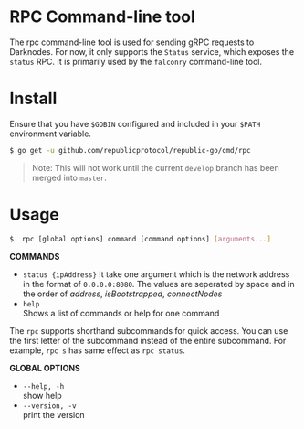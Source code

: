 # RPC Command-line tool

The rpc command-line tool is used for sending gRPC requests to Darknodes. For now, it only supports the `Status` service, which exposes the `status` RPC. It is primarily used by the `falconry` command-line tool.
                            
# Install

Ensure that you have `$GOBIN` configured and included in your `$PATH` environment variable.

```sh
$ go get -u github.com/republicprotocol/republic-go/cmd/rpc
```

> Note: This will not work until the current `develop` branch has been merged into `master`.

# Usage

```bash
$  rpc [global options] command [command options] [arguments...]
```


**COMMANDS**

- `status {ipAddress}` 
   It take one argument which is the network address in the format of `0.0.0.0:8080`.
   The values are seperated by space and in the order of *address*, *isBootstrapped*, *connectNodes*  
- `help`        
   Shows a list of commands or help for one command

The `rpc` supports shorthand subcommands for quick access. You can use the first letter of the subcommand instead of the entire subcommand. For example, `rpc s` has same effect as `rpc status`.

**GLOBAL OPTIONS**

- `--help, -h`     
    show help
- `--version, -v`  
    print the version

